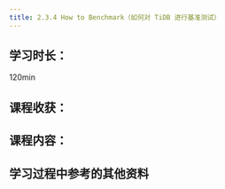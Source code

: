 ```yaml
---
title: 2.3.4 How to Benchmark（如何对 TiDB 进行基准测试）
---
```


## 学习时长：

120min

## 课程收获：



## 课程内容：

> 






## 学习过程中参考的其他资料


